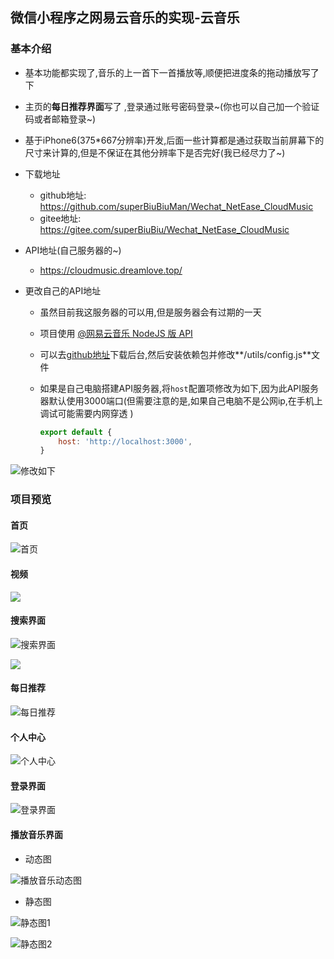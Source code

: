 ## 微信小程序之网易云音乐的实现-云音乐

### 基本介绍

* 基本功能都实现了,音乐的上一首下一首播放等,顺便把进度条的拖动播放写了下
* 主页的**每日推荐界面**写了 ,登录通过账号密码登录~(你也可以自己加一个验证码或者邮箱登录~)
* 基于iPhone6(375*667分辨率)开发,后面一些计算都是通过获取当前屏幕下的尺寸来计算的,但是不保证在其他分辨率下是否完好(我已经尽力了~)
* 下载地址
  * github地址: https://github.com/superBiuBiuMan/Wechat_NetEase_CloudMusic
  * gitee地址: https://gitee.com/superBiuBiu/Wechat_NetEase_CloudMusic 

* API地址(自己服务器的~)

  * https://cloudmusic.dreamlove.top/

* 更改自己的API地址

  * 虽然目前我这服务器的可以用,但是服务器会有过期的一天
  * 项目使用  [@网易云音乐 NodeJS 版 API](https://neteasecloudmusicapi.vercel.app/#/)

  * 可以去[github地址](https://github.com/Binaryify/NeteaseCloudMusicApi)下载后台,然后安装依赖包并修改**/utils/config.js**文件

  * 如果是自己电脑搭建API服务器,将`host`配置项修改为如下,因为此API服务器默认使用3000端口(但需要注意的是,如果自己电脑不是公网ip,在手机上调试可能需要内网穿透 )

    ```js
    export default {
    	host: 'http://localhost:3000',
    }
    ```

![修改如下](README.assets/202207122116971.png)

### 项目预览

#### 首页

![首页](README.assets/202207122121528.png)

#### 视频

![](README.assets/202207130945090.png)

#### 搜索界面

![搜索界面](README.assets/202207130944036.png)

![](README.assets/202207130945602.png)

#### 每日推荐

![每日推荐](README.assets/202207122122553.png)

#### 个人中心

![个人中心](README.assets/202207130945056.png)

#### 登录界面

![登录界面](README.assets/202207130946748.png)

#### 播放音乐界面

* 动态图

![播放音乐动态图](README.assets/202207131001281.gif)

* 静态图



![静态图1](README.assets/202207130959508.png)

![静态图2](README.assets/202207130958551.png)
